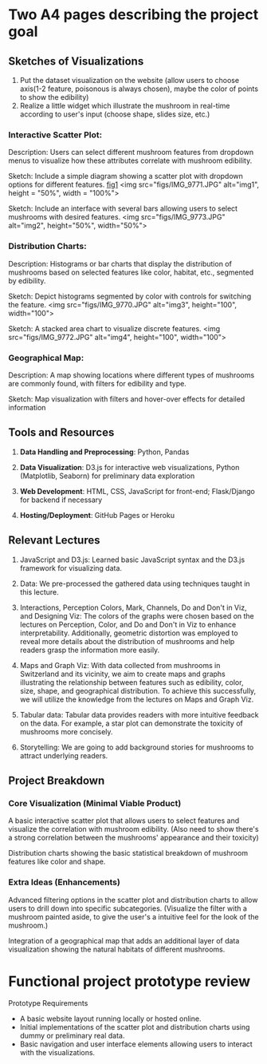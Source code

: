 # Two A4 pages describing the project goal

## Sketches of Visualizations
1. Put the dataset visualization on the website (allow users to choose axis(1-2 feature, poisonous is always chosen), maybe the color of points to show the edibility)
2. Realize a little widget which illustrate the mushroom in real-time according to user's input (choose shape, slides size, etc.)

### Interactive Scatter Plot:

Description: Users can select different mushroom features from dropdown menus to visualize how these attributes correlate with mushroom edibility.

Sketch: Include a simple diagram showing a scatter plot with dropdown options for different features.
[fig1](https://github.com/com-480-data-visualization/project-2024-mushrooms/blob/master/milestone2/figs/IMG_9771.JPG)
<img src="figs/IMG_9771.JPG" alt="img1", height = "50%", width = "100%">

Sketch: Include an interface with several bars allowing users to select mushrooms with desired features.
<img src="figs/IMG_9773.JPG" alt="img2", height="50%", width="50%">

### Distribution Charts:

Description: Histograms or bar charts that display the distribution of mushrooms based on selected features like color, habitat, etc., segmented by edibility.

Sketch: Depict histograms segmented by color with controls for switching the feature.
<img src="figs/IMG_9770.JPG" alt="img3", height="100", width="100">

Sketch: A stacked area chart to visualize discrete features.
<img src="figs/IMG_9772.JPG" alt="img4", height="100", width="100">


### Geographical Map:

Description: A map showing locations where different types of mushrooms are commonly found, with filters for edibility and type.

Sketch: Map visualization with filters and hover-over effects for detailed information


## Tools and Resources

1. **Data Handling and Preprocessing**: Python, Pandas

2. **Data Visualization**: D3.js for interactive web visualizations, Python (Matplotlib, Seaborn) for preliminary data exploration

3. **Web Development**: HTML, CSS, JavaScript for front-end; Flask/Django for backend if necessary

4. **Hosting/Deployment**: GitHub Pages or Heroku

## Relevant Lectures

1. JavaScript and D3.js: Learned basic JavaScript syntax and the D3.js framework for visualizing data.

2. Data: We pre-processed the gathered data using techniques taught in this lecture.

3. Interactions, Perception Colors, Mark, Channels, Do and Don't in Viz, and Designing Viz: The colors of the graphs were chosen based on the lectures on Perception, Color, and Do and Don't in Viz to enhance interpretability. Additionally, geometric distortion was employed to reveal more details about the distribution of mushrooms and help readers grasp the information more easily.

4. Maps and Graph Viz: With data collected from mushrooms in Switzerland and its vicinity, we aim to create maps and graphs illustrating the relationship between features such as edibility, color, size, shape, and geographical distribution. To achieve this successfully, we will utilize the knowledge from the lectures on Maps and Graph Viz.

5. Tabular data: Tabular data provides readers with more intuitive feedback on the data. For example, a star plot can demonstrate the toxicity of mushrooms more concisely.

6. Storytelling: We are going to add background stories for mushrooms to attract underlying readers. 

## Project Breakdown

### Core Visualization (Minimal Viable Product)
A basic interactive scatter plot that allows users to select features and visualize the correlation with mushroom edibility.
(Also need to show there's a strong correlation between the mushrooms' appearance and their toxicity)

Distribution charts showing the basic statistical breakdown of mushroom features like color and shape.

### Extra Ideas (Enhancements)

Advanced filtering options in the scatter plot and distribution charts to allow users to drill down into specific subcategories.
(Visualize the filter with a mushroom painted aside, to give the user's a intuitive feel for the look of the mushroom.)

Integration of a geographical map that adds an additional layer of data visualization showing the natural habitats of different mushrooms.


# Functional project prototype review
Prototype Requirements
- A basic website layout running locally or hosted online.
- Initial implementations of the scatter plot and distribution charts using dummy or preliminary real data.
- Basic navigation and user interface elements allowing users to interact with the visualizations.

